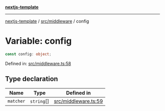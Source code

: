 [**nextjs-template**](README.md)

---

[nextjs-template](README.md) / [src/middleware](src.middleware.md) / config

# Variable: config

```ts
const config: object;
```

Defined in: [src/middleware.ts:58](https://github.com/Its-Satyajit/nextjs-template/blob/c8d81b09293d759cbf04e9bc7e542cc7d90740e6/src/middleware.ts#L58)

## Type declaration

| Name                           | Type       | Defined in                                                                                                                                  |
| ------------------------------ | ---------- | ------------------------------------------------------------------------------------------------------------------------------------------- |
| <a id="matcher"></a> `matcher` | `string`[] | [src/middleware.ts:59](https://github.com/Its-Satyajit/nextjs-template/blob/c8d81b09293d759cbf04e9bc7e542cc7d90740e6/src/middleware.ts#L59) |
